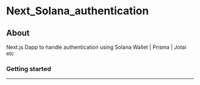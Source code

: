 # Next_Solana_authentication

## About

Next.js Dapp to handle authentication using Solana Wallet | Prisma | Jotai etc

### Getting started

-------------------
